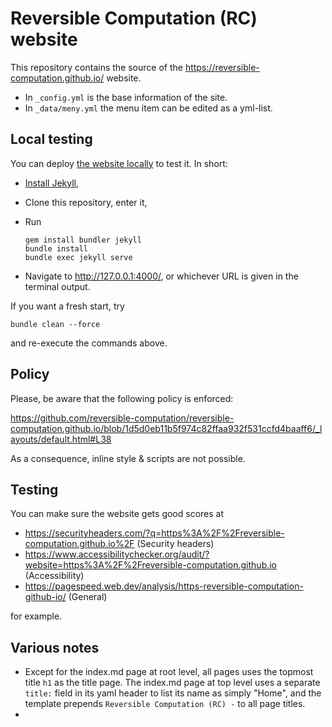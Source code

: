 # Reversible Computation (RC) website

This repository contains the source of the <https://reversible-computation.github.io/> website.

- In `_config.yml` is the base information of the site.
- In `_data/meny.yml` the menu item can be edited as a yml-list.

## Local testing

You can deploy [the website locally](https://docs.github.com/en/pages/setting-up-a-github-pages-site-with-jekyll/testing-your-github-pages-site-locally-with-jekyll) to test it.
In short:

- [Install Jekyll](https://jekyllrb.com/docs/installation/),
- Clone this repository, enter it,
- Run

    ```
    gem install bundler jekyll
    bundle install
    bundle exec jekyll serve
    ```
- Navigate to <http://127.0.0.1:4000/>, or whichever URL is given in the terminal output.
    
If you want a fresh start, try

```
bundle clean --force
```

and re-execute the commands above.

    
## Policy

Please, be aware that the following policy is enforced:

https://github.com/reversible-computation/reversible-computation.github.io/blob/1d5d0eb11b5f974c82ffaa932f531ccfd4baaff6/_layouts/default.html#L38

As a consequence, inline style & scripts are not possible.

## Testing

You can make sure the website gets good scores at

- <https://securityheaders.com/?q=https%3A%2F%2Freversible-computation.github.io%2F> (Security headers)
- <https://www.accessibilitychecker.org/audit/?website=https%3A%2F%2Freversible-computation.github.io> (Accessibility)
- <https://pagespeed.web.dev/analysis/https-reversible-computation-github-io/> (General)

for example.

## Various notes

- Except for the index.md page at root level, all pages uses the topmost title `h1` as the title page. The index.md page at top level uses a separate `title:` field in its yaml header to list its name as simply "Home", and the template prepends `Reversible Computation (RC) -` to all page titles.
- 
